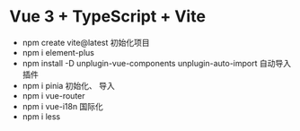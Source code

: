 # Vue 3 + TypeScript + Vite

- npm create vite@latest 初始化项目
- npm i element-plus
- npm install -D unplugin-vue-components unplugin-auto-import 自动导入插件
- npm i pinia 初始化、 导入
- npm i vue-router
- npm i vue-i18n 国际化
- npm i less
